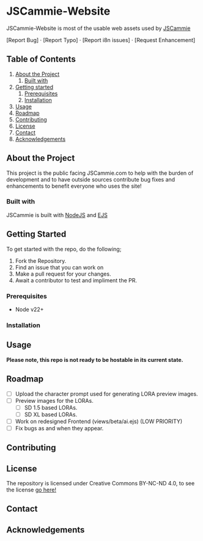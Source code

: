 # JSCammie-Website

JSCammie-Website is most of the usable web assets used by [JSCammie](https://jscammie.com)

[Report Bug] · [Report Typo] · [Report i8n issues] · [Request Enhancement]

## Table of Contents

1. [About the Project](./README.md#about-the-project)
   1. [Built with](./README.md#built-with)
2. [Getting started](./README.md#getting-started)
   1. [Prerequisites](/README.md#)
   2. [Installation](./README.md#installation)
3. [Usage](./README.md#usage)
4. [Roadmap](./README.md#roadmap)
5. [Contributing](./README.md#contributing)
6. [License](./README.md#license)
7. [Contact](./README.md#contact)
8. [Acknowledgements](./README.md#acknowledgements)

## About the Project

This project is the public facing JSCammie.com to help with the burden of development and to have outside sources contribute bug fixes and enhancements to benefit everyone who uses the site!

### Built with

JSCammie is built with <a href="https://nodejs.org/en">NodeJS</a> and <a href="https://ejs.co/">EJS</a>

## Getting Started

To get started with the repo, do the following;

1. Fork the Repository.
2. Find an issue that you can work on
3. Make a pull request for your changes.
4. Await a contributor to test and impliment the PR.

### Prerequisites

- Node v22+

### Installation

## Usage

**Please note, this repo is not ready to be hostable in its current state.**

## Roadmap

- [ ] Upload the character prompt used for generating LORA preview images.
- [ ] Preview images for the LORAs.
  - [ ] SD 1.5 based LORAs.
  - [ ] SD XL based LORAs.
- [ ] Work on redesigned Frontend (views/beta/ai.ejs) (LOW PRIORITY)
- [ ] Fix bugs as and when they appear.

## Contributing

## License

The repository is licensed under Creative Commons BY-NC-ND 4.0, to see the license [go here!](./LICENSE)

## Contact

## Acknowledgements
